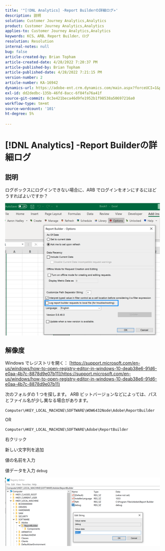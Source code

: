 ```yaml
---
title: '"[!DNL Analytics] -Report Builderの詳細ログ»'
description: 説明
solution: Customer Journey Analytics,Analytics
product: Customer Journey Analytics,Analytics
applies-to: Customer Journey Analytics,Analytics
keywords: KCS、ARB、Report Builder、ログ
resolution: Resolution
internal-notes: null
bug: false
article-created-by: Brian Topham
article-created-date: 4/28/2022 7:20:37 PM
article-published-by: Brian Topham
article-published-date: 4/28/2022 7:21:15 PM
version-number: 2
article-number: KA-16942
dynamics-url: https://adobe-ent.crm.dynamics.com/main.aspx?forceUCI=1&pagetype=entityrecord&etn=knowledgearticle&id=26414a44-28c7-ec11-a7b6-0022480a1b03
exl-id: dd2dedbc-135b-46fd-8acc-6f84fa76a41f
source-git-commit: 0c3e421beca46d9fe1952b1f98538a50697216a0
workflow-type: tm+mt
source-wordcount: '101'
ht-degree: 5%

---
```


# [!DNL Analytics] -Report Builderの詳細ログ

## 説明


ログボックスにログインできない場合に、ARB でログインをオンにするにはどうすればよいですか？

![](assets/___27414a44-28c7-ec11-a7b6-0022480a1b03___.png)


## 解像度




Windows でレジストリを開く： [https://support.microsoft.com/en-us/windows/how-to-open-registry-editor-in-windows-10-deab38e6-91d6-e0aa-4b7c-8878d9e07b11](https://support.microsoft.com/en-us/windows/how-to-open-registry-editor-in-windows-10-deab38e6-91d6-e0aa-4b7c-8878d9e07b11)

次のフォルダの 1 つを探します。 ARB ビットバージョンなどによっては、パスとファイル名が少し異なる場合があります。

`Computer\HKEY_LOCAL_MACHINE\SOFTWARE\WOW6432Node\Adobe\ReportBuilder`

OR

`Computer\HKEY_LOCAL_MACHINE\SOFTWARE\Adobe\ReportBuilder`

右クリック

新しい文字列を追加

値の名前を入力

値データを入力 `debug`

![](assets/066ee289-0b9e-eb11-b1ac-000d3a3684a8.png)
